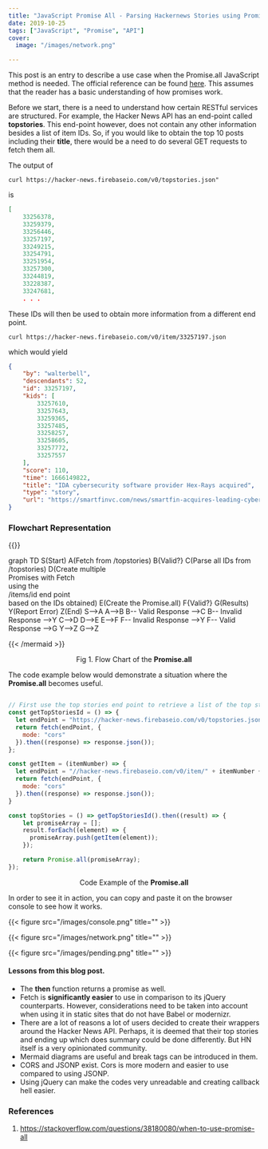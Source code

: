```yaml
---
title: "JavaScript Promise All - Parsing Hackernews Stories using Promise.all"
date: 2019-10-25
tags: ["JavaScript", "Promise", "API"]
cover:
  image: "/images/network.png"

---
```



This post is an entry to describe a use case when the Promise.all JavaScript method is needed. The official reference can be found [here](https://developer.mozilla.org/en-US/docs/Web/JavaScript/Reference/Global_Objects/Promise/all). This assumes that the reader has a basic understanding of how promises work.


Before we start, there is a need to understand how certain RESTful services are structured. For example, the Hacker News API has an end-point called **topstories**. This end-point however, does not contain any other information besides a list of item IDs. So, if you would like to obtain the top 10 posts including their **title**, there would be a need to do several GET requests to fetch them all.

The output of 

```shell
curl https://hacker-news.firebaseio.com/v0/topstories.json"
```

is

```json
[
    33256378,
    33259379,
    33256446,
    33257197,
    33249215,
    33254791,
    33251954,
    33257300,
    33244819,
    33228387,
    33247681,
    . . . 
```

These IDs will then be used to obtain more information from a different end point.

```shell
curl https://hacker-news.firebaseio.com/v0/item/33257197.json
```

which would yield

```json
{
    "by": "walterbell",
    "descendants": 52,
    "id": 33257197,
    "kids": [
        33257610,
        33257643,
        33259365,
        33257485,
        33258257,
        33258605,
        33257772,
        33257557
    ],
    "score": 110,
    "time": 1666149822,
    "title": "IDA cybersecurity software provider Hex-Rays acquired",
    "type": "story",
    "url": "https://smartfinvc.com/news/smartfin-acquires-leading-cybersecurity-software-provider-hex-rays-together-with-sfpim-and-sriw/"
}

```


### Flowchart Representation

{{<mermaid align="left">}}

  graph TD
      S(Start)
      A(Fetch from /topstories)
      B{Valid?}
      C(Parse all IDs from <br />/topstories)
      D(Create multiple <br />Promises with Fetch <br />using the <br />/items/id end point <br />based on the IDs obtained)
      E(Create the Promise.all)
      F{Valid?}
      G(Results)
      Y(Report Error)
      Z(End)
      S-->A
      A-->B
      B-- Valid Response -->C
      B-- Invalid Response -->Y
      C-->D
      D-->E
      E-->F
      F-- Invalid Response -->Y
      F-- Valid Response -->G
      Y-->Z
      G-->Z

{{< /mermaid >}}

<p align="center">Fig 1. Flow Chart of the <strong>Promise.all</strong> </p>



The code example below would demonstrate a situation where the **Promise.all** becomes useful.

```js

// First use the top stories end point to retrieve a list of the top stories
const getTopStoriesId = () => {
  let endPoint = "https://hacker-news.firebaseio.com/v0/topstories.json";
  return fetch(endPoint, {
    mode: "cors"
  }).then((response) => response.json());
};

const getItem = (itemNumber) => {
  let endPoint = "//hacker-news.firebaseio.com/v0/item/" + itemNumber + ".json";
  return fetch(endPoint, {
    mode: "cors"
  }).then((response) => response.json());
}

const topStories = () => getTopStoriesId().then((result) => {
    let promiseArray = [];
    result.forEach((element) => {
      promiseArray.push(getItem(element));
    });

    return Promise.all(promiseArray);
});

```
<p align="center">Code Example of the <strong>Promise.all</strong> </p>


In order to see it in action, you can copy and paste it on the browser console to see how it works.

{{< figure src="/images/console.png" title="" >}}

{{< figure src="/images/network.png" title="" >}}

{{< figure src="/images/pending.png" title="" >}}

#### Lessons from this blog post.

- The **then** function returns a promise as well. 
- Fetch is **significantly easier** to use in comparison to its jQuery counterparts. However, considerations need to be taken into account when using it in static sites that do not have Babel or modernizr.
- There are a lot of reasons a lot of users decided to create their wrappers around the Hacker News API. Perhaps, it is deemed that their top stories and ending up which does summary could be done differently. But HN itself is a very opinionated community.
- Mermaid diagrams are useful and break tags can be introduced in them.
- CORS and JSONP exist. Cors is more modern and easier to use compared to using JSONP.
- Using jQuery can make the codes very unreadable and creating callback hell easier.


### References

1. https://stackoverflow.com/questions/38180080/when-to-use-promise-all



<script>
// const getTopStoriesId = () => {
//   let endPoint = "https://hacker-news.firebaseio.com/v0/topstories.json";
//   return fetch(endPoint, {
//     mode: "cors"
//   }).then((response) => response.json());
// };

// const getItem = (itemNumber) => {
//   let endPoint = "//hacker-news.firebaseio.com/v0/item/" + itemNumber + ".json";
//   return fetch(endPoint, {
//     mode: "cors"
//   }).then((response) => response.json());
// }

// const topStories = () => getTopStoriesId().then((result) => {
//     let promiseArray = [];
//     result.forEach((element) => {
//       promiseArray.push(getItem(element));
//     });

//     return Promise.all(promiseArray);
// });

// const stories = topStories().then((result) => {
//   let titleStrings = "";
//   result.forEach((element) => {titleStrings += element["title"].toLocaleUpperCase()});
//   console.log(titleStrings);
// });

</script>